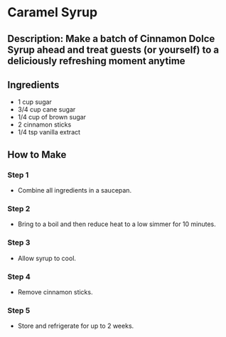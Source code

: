 # Caramel Syrup

## Description: Make a batch of Cinnamon Dolce Syrup ahead and treat guests (or yourself) to a deliciously refreshing moment anytime

## Ingredients

- 1 cup sugar
- 3/4 cup cane sugar
- 1/4 cup of brown sugar
- 2 cinnamon sticks
- 1/4 tsp vanilla extract

## How to Make

### Step 1

- Combine all ingredients in a saucepan.

### Step 2

- Bring to a boil and then reduce heat to a low simmer for 10 minutes.

### Step 3

- Allow syrup to cool.

### Step 4

- Remove cinnamon sticks.

### Step 5

- Store and refrigerate for up to 2 weeks.
